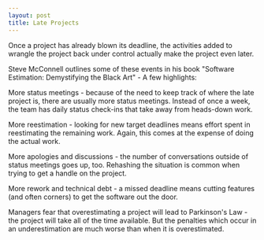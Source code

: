 ```yaml
---
layout: post
title: Late Projects
---
```


Once a project has already blown its deadline, the activities added to wrangle the project back under control actually make the project even later.

Steve McConnell outlines some of these events in his book "Software Estimation: Demystifying the Black Art" - A few highlights:

More status meetings - because of the need to keep track of where the late project is, there are usually more status meetings. Instead of once a week, the team has daily status check-ins that take away from heads-down work.

More reestimation - looking for new target deadlines means effort spent in reestimating the remaining work. Again, this comes at the expense of doing the actual work.

More apologies and discussions - the number of conversations outside of status meetings goes up, too. Rehashing the situation is common when trying to get a handle on the project.

More rework and technical debt - a missed deadline means cutting features (and often corners) to get the software out the door.

Managers fear that overestimating a project will lead to Parkinson's Law - the project will take all of the time available. But the penalties which occur in an underestimation are much worse than when it is overestimated.

